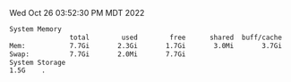 Wed Oct 26 03:52:30 PM MDT 2022
```bash
System Memory
               total        used        free      shared  buff/cache   available
Mem:           7.7Gi       2.3Gi       1.7Gi       3.0Mi       3.7Gi       4.9Gi
Swap:          7.7Gi       2.0Mi       7.7Gi
System Storage
1.5G	.
```

